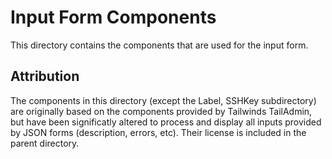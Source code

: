 # Input Form Components


This directory contains the components that are used for the input form.


## Attribution

The components in this directory (except the Label, SSHKey subdirectory) are originally 
based on the components provided by Tailwinds TailAdmin, but have been significatly
altered to process and display all inputs provided by JSON forms (description, errors, etc). 
Their license is included in the parent directory.

